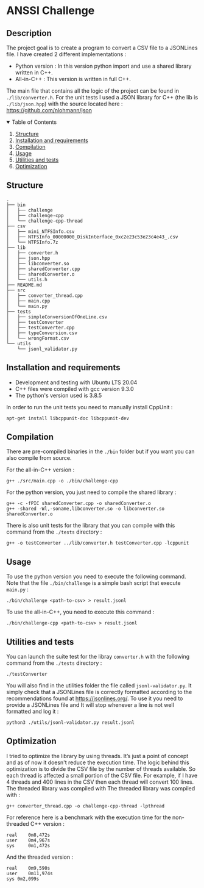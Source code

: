 # ANSSI Challenge
## Description
The project goal is to create a program to convert a CSV file to a JSONLines file.
I have created 2 different implementations :
* Python version : In this version python import and use a shared library written in C++.
* All-in-C++ : This version is written in full C++.

The main file that contains all the logic of the project can be found in `./lib/converter.h`. For the unit tests I used a JSON library for C++ (the lib is `./lib/json.hpp`) with the source located here : https://github.com/nlohmann/json 

<!-- TABLE OF CONTENTS -->
<details open="open">
  <summary>Table of Contents</summary>
  <ol>
    <li>
      <a href="#structure">Structure</a>
    </li>
    <li>
      <a href="#installation-and-requirements">Installation and requirements</a>
    </li>
    <li><a href="#compilation">Compilation</a></li>
    <li><a href="#usage">Usage</a></li>
    <li><a href="#utilities-and-tests">Utilities and tests</a></li>
    <li><a href="#optimization">Optimization</a></li>

  </ol>
</details>

## Structure
```
.
├── bin
│   ├── challenge
│   ├── challenge-cpp
│   └── challenge-cpp-thread
├── csv
│   ├── mini_NTFSInfo.csv
│   ├── NTFSInfo_00000000_DiskInterface_0xc2e23c53e23c4e43_.csv
│   └── NTFSInfo.7z
├── lib
│   ├── converter.h
│   ├── json.hpp
│   ├── libconverter.so
│   ├── sharedConverter.cpp
│   ├── sharedConverter.o
│   └── utils.h
├── README.md
├── src
│   ├── converter_thread.cpp
│   ├── main.cpp
│   └── main.py
├── tests
│   ├── simpleConversionOfOneLine.csv
│   ├── testConverter
│   ├── testConverter.cpp
│   ├── typeConversion.csv
│   └── wrongFormat.csv
└── utils
    └── jsonl_validator.py

```


## Installation and requirements

* Development and testing with Ubuntu LTS 20.04
* C++ files were compiled with gcc version 9.3.0
* The python's version used is 3.8.5

In order to run the unit tests you need to manually install CppUnit :
```
apt-get install libcppunit-doc libcppunit-dev
```
## Compilation
There are pre-compiled binaries in the `./bin` folder but if you want you can also compile from source.

For the all-in-C++ version : 
```
g++ ./src/main.cpp -o ./bin/challenge-cpp
```
For the python version, you just need to compile the shared library :
```
g++ -c -fPIC sharedConverter.cpp -o sharedConverter.o
g++ -shared -Wl,-soname,libconverter.so -o libconverter.so  sharedConverter.o
```
There is also unit tests for the library that you can compile with this command from the `./tests` directory :
```
g++ -o testConverter ../lib/converter.h testConverter.cpp -lcppunit
```
## Usage
To use the python version you need to execute the following command. Note that the file `./bin/challenge` is a simple bash script that execute `main.py` :
```
./bin/challenge <path-to-csv> > result.jsonl
```
To use the all-in-C++, you need to execute this command :
```
./bin/challenge-cpp <path-to-csv> > result.jsonl
```
## Utilities and tests
You can launch the suite test for the libray `converter.h` with the following command from the `./tests` directory : 
```
./testConverter
```
You will also find in the utilities folder the file called `jsonl-validator.py`. It simply check that a JSONLines file is correctly formatted according to the recommendations found at https://jsonlines.org/. To use it you need to provide a JSONLines file and It will stop whenever a line is not well formatted and log it :
```
python3 ./utils/jsonl-validator.py result.jsonl
```
## Optimization
I tried to optimize the library by using threads. It’s just a point of concept and as of now it doesn't reduce the execution time. The logic behind this optimization is to divide the CSV file by the number of threads available. So each thread is affected a small portion of the CSV file. For example, if I have 4 threads and 400 lines in the CSV then each thread will convert 100 lines. The threaded library was compiled with
The threaded library was compiled with : 
```
g++ converter_thread.cpp -o challenge-cpp-thread -lpthread
```
For reference here is a benchmark with the execution time for the non-threaded C++ version :
```
real 	0m8,472s
user 	0m4,967s
sys  	0m1,472s
```
And the threaded version :
```
real	0m9,590s
user	0m11,974s
sys	0m2,099s
```
